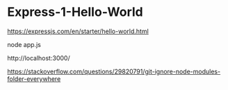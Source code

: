 # Express-1-Hello-World

https://expressjs.com/en/starter/hello-world.html

node app.js

http://localhost:3000/

https://stackoverflow.com/questions/29820791/git-ignore-node-modules-folder-everywhere
